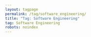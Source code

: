 ```yaml
---
layout: tagpage
permalink: /tag/software_engineering/
title: "Tag: Software Engineering"
tag: Software Engineering
robots: noindex
---
```

